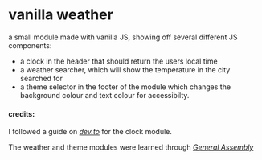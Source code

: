 # vanilla weather

a small module made with vanilla JS, showing off several different JS components:

- a clock in the header that should return the users local time
- a weather searcher, which will show the temperature in the city searched for
- a theme selector in the footer of the module which changes the background colour and text colour for accessibilty.

#### credits:

I followed a guide on _[dev.to](https://dev.to/ahmadullahnikzad/how-to-create-digital-clock-in-vanilla-js-2172)_ for the clock module.

The weather and theme modules were learned through _[General Assembly](https://generalassemb.ly/)_
